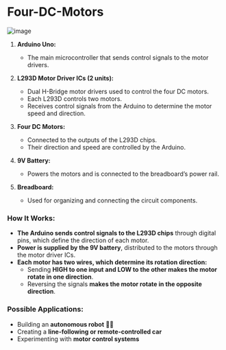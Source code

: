 # Four-DC-Motors
![image](https://github.com/user-attachments/assets/6a58ca22-dd6e-4527-9ad4-76a89c3ec085)


1. **Arduino Uno:**  
   - The main microcontroller that sends control signals to the motor drivers.

2. **L293D Motor Driver ICs (2 units):**  
   - Dual H-Bridge motor drivers used to control the four DC motors.
   - Each L293D controls two motors.
   - Receives control signals from the Arduino to determine the motor speed and direction.

3. **Four DC Motors:**  
   - Connected to the outputs of the L293D chips.
   - Their direction and speed are controlled by the Arduino.

4. **9V Battery:**  
   - Powers the motors and is connected to the breadboard’s power rail.

5. **Breadboard:**  
   - Used for organizing and connecting the circuit components.

### **How It Works:**
- **The Arduino sends control signals to the L293D chips** through digital pins, which define the direction of each motor.
- **Power is supplied by the 9V battery**, distributed to the motors through the motor driver ICs.
- **Each motor has two wires, which determine its rotation direction:**
  - Sending **HIGH to one input and LOW to the other makes the motor rotate in one direction**.
  - Reversing the signals **makes the motor rotate in the opposite direction**.

### **Possible Applications:**
- Building an **autonomous robot** 🤖🚀
- Creating a **line-following or remote-controlled car**
- Experimenting with **motor control systems**

